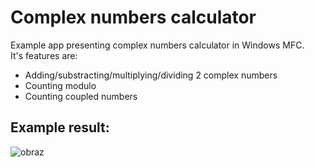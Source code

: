 # Complex numbers calculator
Example app presenting complex numbers calculator in Windows MFC.<br>
It's features are:
- Adding/substracting/multiplying/dividing 2 complex numbers
- Counting modulo
- Counting coupled numbers

## Example result:
![obraz](https://user-images.githubusercontent.com/18229762/119392287-d869da00-bccf-11eb-9a5b-d98f8c6babc2.png)
